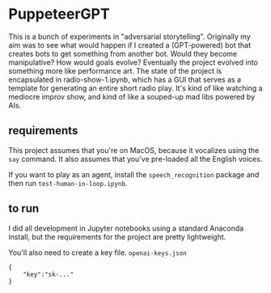 # PuppeteerGPT
This is a bunch of experiments in "adversarial storytelling". Originally my aim was to see what would happen if I created a (GPT-powered) bot that creates bots to get something from another bot. Would they become manipulative? How would goals evolve? Eventually the project evolved into something more like performance art. The state of the project is encapsulated in radio-show-1.ipynb, which has a GUI that serves as a template for generating an entire short radio play. It's kind of like watching a mediocre improv show, and kind of like a souped-up mad libs powered by AIs.

## requirements
This project assumes that you're on MacOS, because it vocalizes using the `say` command. It also assumes that you've pre-loaded all the English voices. 

If you want to play as an agent, install the `speech_recognition` package and then run `test-human-in-loop.ipynb`.

## to run
I did all development in Jupyter notebooks using a standard Anaconda install, but the requirements for the project are pretty lightweight.

You'll also need to create a key file.
`openai-keys.json`
```
{
    "key":"sk-..."   
}
```

